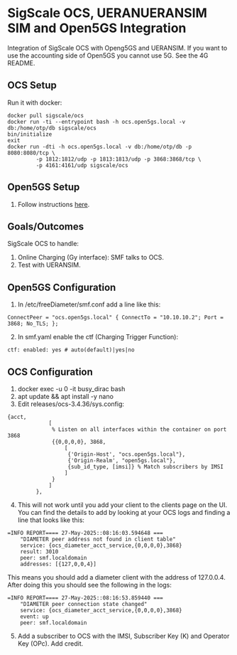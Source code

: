 # SigScale OCS, UERANUERANSIM SIM and Open5GS Integration

Integration of SigScale OCS with Openg5GS and UERANSIM. If you want to use the accounting side of Open5GS you cannot use 5G. See the 4G README.

## OCS Setup

Run it with docker:

```
docker pull sigscale/ocs
docker run -ti --entrypoint bash -h ocs.open5gs.local -v db:/home/otp/db sigscale/ocs
bin/initialize
exit
docker run -dti -h ocs.open5gs.local -v db:/home/otp/db -p 8080:8080/tcp \
         -p 1812:1812/udp -p 1813:1813/udp -p 3868:3868/tcp \
         -p 4161:4161/udp sigscale/ocs
```

## Open5GS Setup

1. Follow instructions [here](https://open5gs.org/open5gs/docs/guide/01-quickstart/).

## Goals/Outcomes

SigScale OCS to handle:

1. Online Charging (Gy interface): SMF talks to OCS.
2. Test with UERANSIM.

## Open5GS Configuration

1. In /etc/freeDiameter/smf.conf add a line like this:

```
ConnectPeer = "ocs.open5gs.local" { ConnectTo = "10.10.10.2"; Port = 3868; No_TLS; };
```

2. In smf.yaml enable the ctf (Charging Trigger Function):

```
ctf: enabled: yes # auto(default)|yes|no
```

## OCS Configuration

1. docker exec -u 0 -it busy_dirac bash
2. apt update && apt install -y nano
3. Edit releases/ocs-3.4.36/sys.config:

```
{acct,
             [
              % Listen on all interfaces within the container on port 3868
              {{0,0,0,0}, 3868,
                  [
                   {'Origin-Host', "ocs.open5gs.local"},
                   {'Origin-Realm', "open5gs.local"},
                   {sub_id_type, [imsi]} % Match subscribers by IMSI
                  ]
              }
             ]
         },
```

4. This will not work until you add your client to the clients page on the UI. You can find the details to add by looking at your OCS logs and finding a line that looks like this:

```
=INFO REPORT==== 27-May-2025::08:16:03.594648 ===
    "DIAMETER peer address not found in client table"
    service: {ocs_diameter_acct_service,{0,0,0,0},3868}
    result: 3010
    peer: smf.localdomain
    addresses: [{127,0,0,4}]
```

This means you should add a diameter client with the address of 127.0.0.4. After doing this you should see the following in the logs:

```
=INFO REPORT==== 27-May-2025::08:16:53.859440 ===
    "DIAMETER peer connection state changed"
    service: {ocs_diameter_acct_service,{0,0,0,0},3868}
    event: up
    peer: smf.localdomain
```

5. Add a subscriber to OCS with the IMSI, Subscriber Key (K) and Operator Key (OPc). Add credit.
